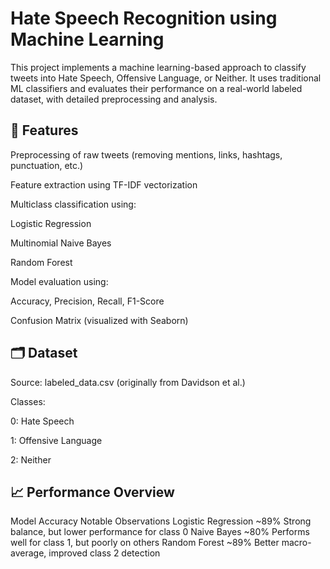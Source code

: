 # Hate Speech Recognition using Machine Learning

This project implements a machine learning-based approach to classify tweets into Hate Speech, Offensive Language, or Neither. It uses traditional ML classifiers and evaluates their performance on a real-world labeled dataset, with detailed preprocessing and analysis.

## 📌 Features
Preprocessing of raw tweets (removing mentions, links, hashtags, punctuation, etc.)

Feature extraction using TF-IDF vectorization

Multiclass classification using:

Logistic Regression

Multinomial Naive Bayes

Random Forest

Model evaluation using:

Accuracy, Precision, Recall, F1-Score

Confusion Matrix (visualized with Seaborn)

## 🗂️ Dataset
Source: labeled_data.csv (originally from Davidson et al.)

Classes:

0: Hate Speech

1: Offensive Language

2: Neither

## 📈 Performance Overview
Model	Accuracy	Notable Observations
Logistic Regression	~89%	Strong balance, but lower performance for class 0
Naive Bayes	~80%	Performs well for class 1, but poorly on others
Random Forest	~89%	Better macro-average, improved class 2 detection
